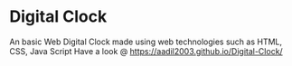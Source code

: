 # Digital Clock 
An basic Web Digital Clock made using web technologies such as HTML, CSS, Java Script
Have a look @ https://aadil2003.github.io/Digital-Clock/
